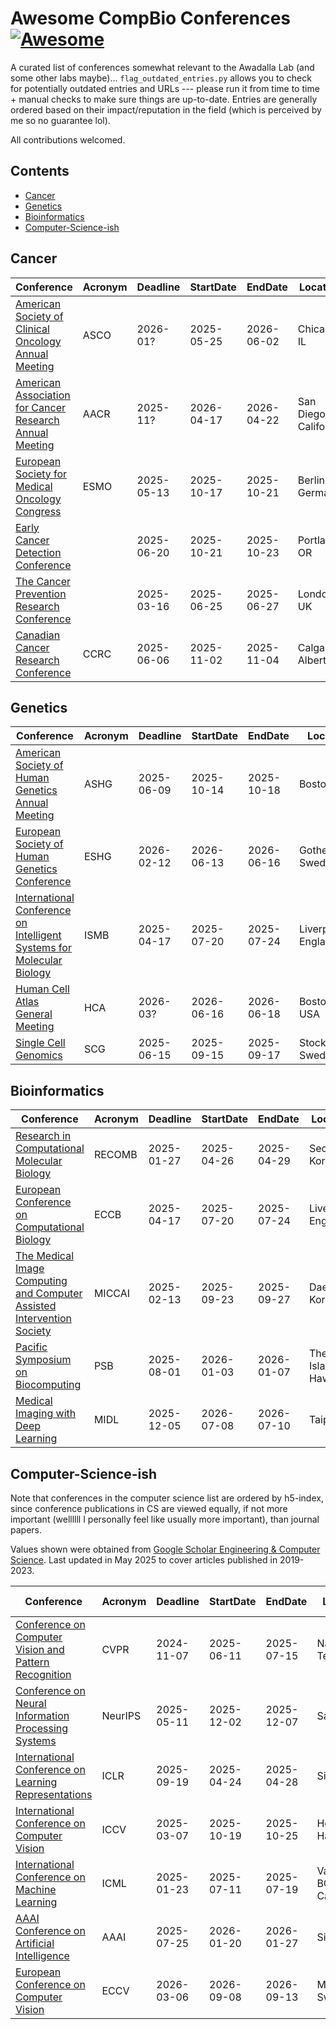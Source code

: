 # Awesome CompBio Conferences [![Awesome](https://awesome.re/badge.svg)](https://awesome.re)

A curated list of conferences somewhat relevant to the Awadalla Lab (and some other labs maybe)... `flag_outdated_entries.py` allows you to check for potentially outdated entries and URLs --- please run it from time to time + manual checks to make sure things are up-to-date. Entries are generally ordered based on their impact/reputation in the field (which is perceived by me so no guarantee lol).

All contributions welcomed. 

## Contents
- [Cancer](#cancer)
- [Genetics](#genetics)
- [Bioinformatics](#bioinformatics)
- [Computer-Science-ish](#computer-science-ish)

## Cancer

| Conference                                                   | Acronym | Deadline   | StartDate  | EndDate    | Location              | Regularity |
| ------------------------------------------------------------ | ------- | ------------ | --------------------- | --------------------- | ---------- | ------------------------------------------------------------ |
| [American Society of Clinical Oncology Annual Meeting](https://conferences.asco.org/am/attend) | ASCO    | 2026-01? | 2025-05-25 | 2026-06-02 | Chicago, IL           | Annual     |
| [American Association for Cancer Research Annual Meeting](https://www.aacr.org/meeting/aacr-annual-meeting-2026/) | AACR    | 2025-11? | 2026-04-17 | 2026-04-22 | San Diego, California | Annual     |
| [European Society for Medical Oncology Congress](https://www.esmo.org/meeting-calendar/esmo-congress-2025) | ESMO    | 2025-05-13 | 2025-10-17 | 2025-10-21 | Berlin, Germany       | Annual     |
| [Early Cancer Detection Conference](https://www.earlydetectionresearch.com/) |         | 2025-06-20 | 2025-10-21 | 2025-10-23 | Portland, OR          | Annual     |
| [The Cancer Prevention Research Conference](https://www.cancerresearchuk.org/funding-for-researchers/research-events-and-conferences/the-cancer-prevention-research-conference) |         | 2025-03-16 | 2025-06-25 | 2025-06-27 | London, UK            | Annual     |
| [Canadian Cancer Research Conference](https://www.ccra-acrc.ca/conference/) | CCRC    | 2025-06-06 | 2025-11-02 | 2025-11-04 | Calgary, Alberta      | Biennial   |
## Genetics

| Conference                                                   | Acronym | Deadline   | StartDate  | EndDate    | Location           | Regularity |
| ------------------------------------------------------------ | ------- | ---------- | ---------- | ---------- | ------------------ | ---------- |
| [American Society of Human Genetics Annual Meeting](https://www.ashg.org/meetings/2025meeting/) | ASHG    | 2025-06-09 | 2025-10-14 | 2025-10-18 | Boston             | Annual     |
| [European Society of Human Genetics Conference](https://2026.eshg.org/) | ESHG    | 2026-02-12 | 2026-06-13 | 2026-06-16 | Gothenburg, Sweden | Annual     |
| [International Conference on Intelligent Systems for Molecular Biology](https://www.iscb.org/ismbeccb2025/home) | ISMB    | 2025-04-17 | 2025-07-20 | 2025-07-24 | Liverpool, England | Annual     |
| [Human Cell Atlas General Meeting](https://www.humancellatlas.org/event/hca-general-meeting-2026/) | HCA     | 2026-03?   | 2026-06-16 | 2026-06-18 | Boston, USA        | Annual     |
| [Single Cell Genomics](https://conferences.weizmann.ac.il/SCG2025/) | SCG     | 2025-06-15 | 2025-09-15 | 2025-09-17 | Stockholm, Sweden  | Annual     |

## Bioinformatics

| Conference                                                   | Acronym | Deadline   | StartDate  | EndDate    | Location                 | Regularity |
| ------------------------------------------------------------ | ------- | ---------- | ---------- | ---------- | ------------------------ | ---------- |
| [Research in Computational Molecular Biology](https://recomb.org/recomb2025/) | RECOMB  | 2025-01-27 | 2025-04-26 | 2025-04-29 | Seoul, Korea             | Annual     |
| [European Conference on Computational Biology](https://www.iscb.org/ismbeccb2025/home) | ECCB    | 2025-04-17 | 2025-07-20 | 2025-07-24 | Liverpool, England       | Annual     |
| [The Medical Image Computing and Computer Assisted Intervention Society](https://conferences.miccai.org/2025/en/) | MICCAI  | 2025-02-13 | 2025-09-23 | 2025-09-27 | Daejeon, Korea           | Annual     |
| [Pacific Symposium on Biocomputing](https://psb.stanford.edu/) | PSB     | 2025-08-01 | 2026-01-03 | 2026-01-07 | The Big Island of Hawaii | Annual     |
| [Medical Imaging with Deep Learning](https://2026.midl.io/)  | MIDL    | 2025-12-05 | 2026-07-08 | 2026-07-10 | Taipei                   | Annual     |

## Computer-Science-ish

Note that conferences in the computer science list are ordered by h5-index, since conference publications in CS are viewed equally, if not more important (wellllll I personally feel like usually more important), than journal papers. 

Values shown were obtained from [Google Scholar Engineering & Computer Science](https://scholar.google.com/citations?view_op=top_venues&hl=en&vq=eng). Last updated in May 2025 to cover articles published in 2019-2023.

| Conference                                                   | Acronym | Deadline   | StartDate  | EndDate    | Location              | Regularity | h5-index |
| ------------------------------------------------------------ | ------- | ---------- | ---------- | ---------- | --------------------- | ---------- | -------- |
| [Conference on Computer Vision and Pattern Recognition](https://cvpr.thecvf.com/) | CVPR    | 2024-11-07 | 2025-06-11 | 2025-07-15 | Nashville, Tennessee  | Annual     | 440      |
| [Conference on Neural Information Processing Systems](https://neurips.cc/) | NeurIPS | 2025-05-11 | 2025-12-02 | 2025-12-07 | San Diego             | Annual     | 337      |
| [International Conference on Learning Representations](https://iclr.cc/Conferences/2026) | ICLR    | 2025-09-19 | 2025-04-24 | 2025-04-28 | Singapore             | Annual     | 304      |
| [International Conference on Computer Vision](https://iccv.thecvf.com/) | ICCV    | 2025-03-07 | 2025-10-19 | 2025-10-25 | Honolulu, Hawaii      | Biennial   | 291      |
| [International Conference on Machine Learning](https://icml.cc/Conferences/2025) | ICML    | 2025-01-23 | 2025-07-11 | 2025-07-19 | Vancouver, BC, Canada | Annual     | 268      |
| [AAAI Conference on Artificial Intelligence](https://aaai.org/conference/aaai/aaai-26/) | AAAI    | 2025-07-25 | 2026-01-20 | 2026-01-27 | Singapore             | Annual     | 220      |
| [European Conference on Computer Vision](https://eccv2024.ecva.net/Conferences/2026) | ECCV    | 2026-03-06 | 2026-09-08 | 2026-09-13 | Malmö, Sweden         | Biennial   | 206      |
